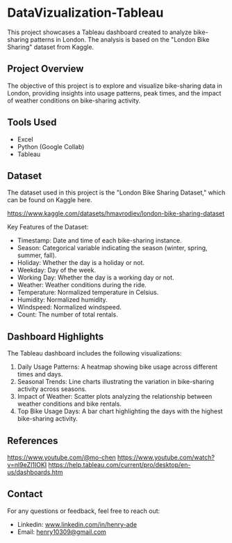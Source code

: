 # DataVizualization-Tableau

This project showcases a Tableau dashboard created to analyze bike-sharing patterns in London. The analysis is based on the "London Bike Sharing" dataset from Kaggle.

## Project Overview

The objective of this project is to explore and visualize bike-sharing data in London, providing insights into usage patterns, peak times, and the impact of weather conditions on bike-sharing activity.

## Tools Used
- Excel
- Python (Google Collab)
- Tableau

## Dataset

The dataset used in this project is the "London Bike Sharing Dataset," which can be found on Kaggle here.

https://www.kaggle.com/datasets/hmavrodiev/london-bike-sharing-dataset

Key Features of the Dataset:

- Timestamp: Date and time of each bike-sharing instance.
- Season: Categorical variable indicating the season (winter, spring, summer, fall).
- Holiday: Whether the day is a holiday or not.
- Weekday: Day of the week.
- Working Day: Whether the day is a working day or not.
- Weather: Weather conditions during the ride.
- Temperature: Normalized temperature in Celsius.
- Humidity: Normalized humidity.
- Windspeed: Normalized windspeed.
- Count: The number of total rentals.

## Dashboard Highlights

The Tableau dashboard includes the following visualizations:

1. Daily Usage Patterns: A heatmap showing bike usage across different times and days.
2. Seasonal Trends: Line charts illustrating the variation in bike-sharing activity across seasons.
3. Impact of Weather: Scatter plots analyzing the relationship between weather conditions and bike rentals.
4. Top Bike Usage Days: A bar chart highlighting the days with the highest bike-sharing activity.

## References

https://www.youtube.com/@mo-chen
https://www.youtube.com/watch?v=nl9eZl1IOKI
https://help.tableau.com/current/pro/desktop/en-us/dashboards.htm


## Contact

For any questions or feedback, feel free to reach out:

- Linkedin: www.linkedin.com/in/henry-ade
- Email: henry10309@gmail.com
